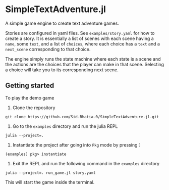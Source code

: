 # SimpleTextAdventure.jl

A simple game engine to create text adventure games.

Stories are configured in yaml files. See `examples/story.yaml` for how to create a story. It is essentially a list of scenes with each scene having a `name`, some `text`, and a list of `choices`, where each choice has a `text` and a `next_scene` corresponding to that choice.

The engine simply runs the state machine where each state is a scene and the actions are the choices that the player can make in that scene. Selecting a choice will take you to its corresponding next scene.

## Getting started

To play the demo game

1. Clone the repository

```
git clone https://github.com/Sid-Bhatia-0/SimpleTextAdventure.jl.git
```

1. Go to the `examples` directory and run the julia REPL

```
julia --project=.
```

1. Instantiate the project after going into `Pkg` mode by pressing `]`

```
(examples) pkg> instantiate
```

1. Exit the REPL and run the following command in the `examples` directory

```
julia --project=. run_game.jl story.yaml
```

This will start the game inside the terminal.
